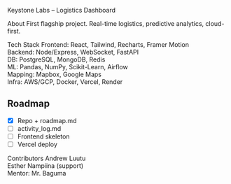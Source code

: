  Keystone Labs – Logistics Dashboard

 About
First flagship project. Real-time logistics, predictive analytics, cloud-first.

Tech Stack
Frontend: React, Tailwind, Recharts, Framer Motion  
Backend: Node/Express, WebSocket, FastAPI  
DB: PostgreSQL, MongoDB, Redis  
ML: Pandas, NumPy, Scikit-Learn, Airflow  
Mapping: Mapbox, Google Maps  
Infra: AWS/GCP, Docker, Vercel, Render  

## Roadmap
- [x] Repo + roadmap.md  
- [ ] activity_log.md  
- [ ] Frontend skeleton  
- [ ] Vercel deploy  

Contributors
Andrew Luutu  
Esther Nampiina (support)  
Mentor: Mr. Baguma  
